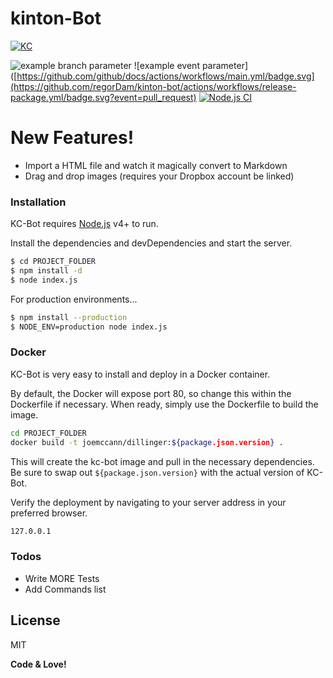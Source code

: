 # kinton-Bot

[![KC](https://games.kintoncloud.com/assets/img/PoweredBy.png)](https://kintoncloud.com)

[//]: # (branch - https://github.com/github/docs/actions/workflows/main.yml/badge.svg?branch=feature-1)
[//]: # (event parameter - https://github.com/github/docs/actions/workflows/main.yml/badge.svg?event=pull_request)
![example branch parameter](https://github.com/github/docs/actions/workflows/main.yml/badge.svg?branch=feature-1)
![example event parameter]([https://github.com/github/docs/actions/workflows/main.yml/badge.svg](https://github.com/regorDam/kinton-bot/actions/workflows/release-package.yml/badge.svg?event=pull_request)
[![Node.js CI](https://github.com/regorDam/kinton-bot/actions/workflows/release-package.yml/badge.svg)](https://github.com/regorDam/kinton-bot/actions/workflows/release-package.yml)

# New Features!

  - Import a HTML file and watch it magically convert to Markdown
  - Drag and drop images (requires your Dropbox account be linked)


### Installation

KC-Bot requires [Node.js](https://nodejs.org/) v4+ to run.

Install the dependencies and devDependencies and start the server.

```sh
$ cd PROJECT_FOLDER
$ npm install -d
$ node index.js
```

For production environments...

```sh
$ npm install --production
$ NODE_ENV=production node index.js
```

### Docker
KC-Bot is very easy to install and deploy in a Docker container.

By default, the Docker will expose port 80, so change this within the Dockerfile if necessary. When ready, simply use the Dockerfile to build the image.

```sh
cd PROJECT_FOLDER
docker build -t joemccann/dillinger:${package.json.version} .
```
This will create the kc-bot image and pull in the necessary dependencies. Be sure to swap out `${package.json.version}` with the actual version of KC-Bot.

Verify the deployment by navigating to your server address in your preferred browser.

```sh
127.0.0.1
```

### Todos

 - Write MORE Tests
 - Add Commands list

License
----

MIT


**Code & Love!**
